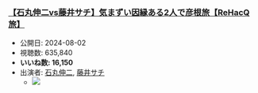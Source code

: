 ### [【石丸伸二vs藤井サチ】気まずい因縁ある2人で彦根旅【ReHacQ旅】](https://www.youtube.com/watch?v=f3kpjjROUGc)
-   公開日: 2024-08-02
-   視聴数: 635,840
-   **いいね数: 16,150**
-   出演者: [石丸伸二](/rehacq_fan/people/石丸伸二 "wikilink"), [藤井サチ](/rehacq_fan/people/藤井サチ "wikilink")
    - [![](https://img.youtube.com/vi/f3kpjjROUGc/hqdefault.jpg)](https://www.youtube.com/watch?v=f3kpjjROUGc)
